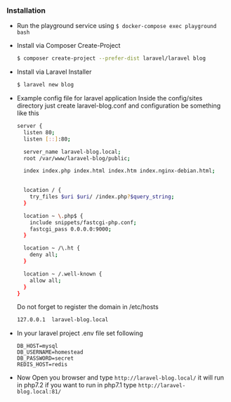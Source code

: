 ### Installation
- Run the playground service using ```$ docker-compose exec playground bash```
 
- Install via Composer Create-Project

  ```bash
  $ composer create-project --prefer-dist laravel/laravel blog
  ```
  
- Install via Laravel Installer

  ```bash
  $ laravel new blog
  ```  
  
- Example config file for laravel application
  Inside the config/sites directory just create laravel-blog.conf and configuration be something like this
  
  ```bash
  server {
    listen 80;
    listen [::]:80;
  
    server_name laravel-blog.local;
    root /var/www/laravel-blog/public;
  
    index index.php index.html index.htm index.nginx-debian.html;
  
      
    location / {
      try_files $uri $uri/ /index.php?$query_string;
    }
  
    location ~ \.php$ {
      include snippets/fastcgi-php.conf;
      fastcgi_pass 0.0.0.0:9000;
    }
  
    location ~ /\.ht {
      deny all;
    }
  
    location ~ /.well-known {
      allow all;
    }
  }
  ```
  Do not forget to register the domain in /etc/hosts
  ```bash
  127.0.0.1  laravel-blog.local
  ```
 - In your laravel project .env file set following 
   ```
   DB_HOST=mysql
   DB_USERNAME=homestead
   DB_PASSWORD=secret
   REDIS_HOST=redis
   ```
 - Now Open you browser and type `http://laravel-blog.local/` it will run in php7.2 if you want to run in php7.1 type `http://laravel-blog.local:81/`
